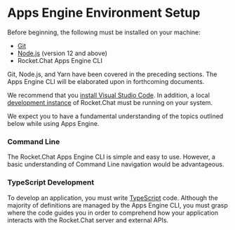 # Apps Engine Environment Setup

Before beginning, the following must be installed on your machine:&#x20;

* [Git](https://git-scm.com/book/en/v2/Getting-Started-Installing-Git)
* [Node.js](https://nodejs.org/en) (version 12 and above)&#x20;
* Rocket.Chat Apps Engine CLI&#x20;

Git, Node.js, and Yarn have been covered in the preceding sections. The Apps Engine CLI will be elaborated upon in forthcoming documents.

We recommend that you [install Visual Studio Code](https://code.visualstudio.com/download). In addition, a local [development instance](https://docs.rocket.chat/deploy/prepare-for-your-deployment/rapid-deployment-methods/docker-and-docker-compose) of Rocket.Chat must be running on your system.

We expect you to have a fundamental understanding of the topics outlined below while using Apps Engine.

### Command Line

The Rocket.Chat Apps Engine CLI is simple and easy to use. However, a basic understanding of Command Line navigation would be advantageous.

### TypeScript Development&#x20;

To develop an application, you must write [TypeScript](https://www.typescriptlang.org/) code. Although the majority of definitions are managed by the Apps Engine CLI, you must grasp where the code guides you in order to comprehend how your application interacts with the Rocket.Chat server and external APIs.
